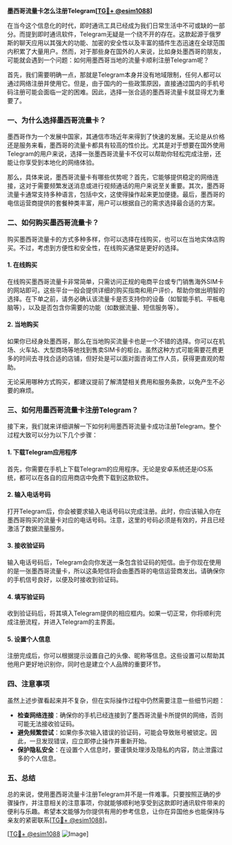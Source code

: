 **墨西哥流量卡怎么注册Telegram[[TG💪+ @esim1088](https://t.me/s/esim1088)]**

在当今这个信息化的时代，即时通讯工具已经成为我们日常生活中不可或缺的一部分。而提到即时通讯软件，Telegram无疑是一个绕不开的存在。这款起源于俄罗斯的聊天应用以其强大的功能、加密的安全性以及丰富的插件生态迅速在全球范围内积累了大量用户。然而，对于那些身在国外的人来说，比如身处墨西哥的朋友，可能就会遇到一个问题：如何用墨西哥当地的流量卡顺利注册Telegram呢？

首先，我们需要明确一点，那就是Telegram本身并没有地域限制，任何人都可以通过网络注册并使用它。但是，由于国内的一些政策原因，直接通过国内的手机号码注册可能会面临一定的困难。因此，选择一张合适的墨西哥流量卡就显得尤为重要了。

### 一、为什么选择墨西哥流量卡？

墨西哥作为一个发展中国家，其通信市场近年来得到了快速的发展。无论是从价格还是服务来看，墨西哥的流量卡都具有较高的性价比。尤其是对于想要在国外使用Telegram的用户来说，选择一张墨西哥流量卡不仅可以帮助你轻松完成注册，还能让你享受到本地化的网络体验。

那么，具体来说，墨西哥流量卡有哪些优势呢？首先，它能够提供稳定的网络连接，这对于需要频繁发送消息或进行视频通话的用户来说至关重要。其次，墨西哥流量卡通常支持多种语言，包括中文，这使得操作起来更加便捷。最后，墨西哥的电信运营商提供的套餐种类丰富，用户可以根据自己的需求选择最合适的方案。

### 二、如何购买墨西哥流量卡？

购买墨西哥流量卡的方式多种多样，你可以选择在线购买，也可以在当地实体店购买。不过，考虑到方便性和安全性，在线购买通常是更好的选择。

#### 1. 在线购买

在线购买墨西哥流量卡非常简单，只需访问正规的电商平台或专门销售海外SIM卡的网站即可。这些平台一般会提供详细的购买指南和用户评价，帮助你做出明智的选择。在下单之前，请务必确认该流量卡是否支持你的设备（如智能手机、平板电脑等），以及是否包含你需要的功能（如数据流量、短信服务等）。

#### 2. 当地购买

如果你已经身处墨西哥，那么在当地购买流量卡也是一个不错的选择。你可以在机场、火车站、大型商场等地找到售卖SIM卡的柜台。虽然这种方式可能需要花费更多的时间去寻找合适的店铺，但好处是可以面对面咨询工作人员，获得更直观的帮助。

无论采用哪种方式购买，都建议提前了解清楚相关费用和服务条款，以免产生不必要的麻烦。

### 三、如何用墨西哥流量卡注册Telegram？

接下来，我们就来详细讲解一下如何利用墨西哥流量卡成功注册Telegram。整个过程大致可以分为以下几个步骤：

#### 1. 下载Telegram应用程序

首先，你需要在手机上下载Telegram的应用程序。无论是安卓系统还是iOS系统，都可以在各自的应用商店中免费下载到这款软件。

#### 2. 输入电话号码

打开Telegram后，你会被要求输入电话号码以完成注册。此时，你应该输入你在墨西哥购买的流量卡对应的电话号码。注意，这里的号码必须是有效的，并且已经激活了数据流量服务。

#### 3. 接收验证码

输入电话号码后，Telegram会向你发送一条包含验证码的短信。由于你现在使用的是一张墨西哥流量卡，所以这条短信将会由墨西哥的电信运营商发出。请确保你的手机信号良好，以便及时接收到验证码。

#### 4. 填写验证码

收到验证码后，将其填入Telegram提供的相应框内。如果一切正常，你将顺利完成注册流程，并进入Telegram的主界面。

#### 5. 设置个人信息

注册完成后，你可以根据提示设置自己的头像、昵称等信息。这些设置可以帮助其他用户更好地识别你，同时也是建立个人品牌的重要环节。

### 四、注意事项

虽然上述步骤看起来并不复杂，但在实际操作过程中仍然需要注意一些细节问题：

- **检查网络连接**：确保你的手机已经连接到了墨西哥流量卡所提供的网络，否则可能无法接收验证码。
- **避免频繁尝试**：如果你多次输入错误的验证码，可能会导致账号被锁定。因此，一旦发现错误，应立即停止操作并重新开始。
- **保护隐私安全**：在设置个人信息时，要谨慎处理涉及隐私的内容，防止泄露过多的个人信息。

### 五、总结

总的来说，使用墨西哥流量卡注册Telegram并不是一件难事。只要按照正确的步骤操作，并注意相关的注意事项，你就能够顺利地享受到这款即时通讯软件带来的便利与乐趣。希望本文能够为你提供有用的参考信息，让你在异国他乡也能保持与亲友的紧密联系[[TG💪+ @esim1088](https://t.me/s/esim1088)]。

[[TG💪+ @esim1088](https://t.me/s/esim1088) ![Image](https://i.postimg.cc/4NQfJmqS/Snipaste-2025-05-13-00-14-12.png)]